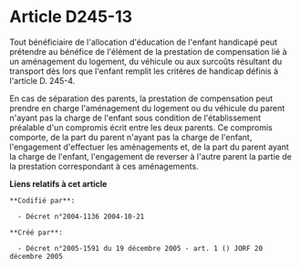 # Article D245-13

Tout bénéficiaire de l'allocation d'éducation de l'enfant handicapé peut prétendre au bénéfice de l'élément de la prestation
de compensation lié à un aménagement du logement, du véhicule ou aux surcoûts résultant du transport dès lors que l'enfant
remplit les critères de handicap définis à l'article D. 245-4.

En cas de séparation des parents, la prestation de compensation peut prendre en charge l'aménagement du logement ou du
véhicule du parent n'ayant pas la charge de l'enfant sous condition de l'établissement préalable d'un compromis écrit entre
les deux parents. Ce compromis comporte, de la part du parent n'ayant pas la charge de l'enfant, l'engagement d'effectuer les
aménagements et, de la part du parent ayant la charge de l'enfant, l'engagement de reverser à l'autre parent la partie de la
prestation correspondant à ces aménagements.

**Liens relatifs à cet article**

	**Codifié par**:

	  - Décret n°2004-1136 2004-10-21

	**Créé par**:

	  - Décret n°2005-1591 du 19 décembre 2005 - art. 1 () JORF 20 décembre 2005
